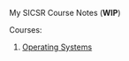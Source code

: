 My SICSR Course Notes (**WIP**)

Courses:
1) [Operating Systems](Operating%20Systems/README.md)




